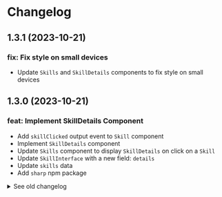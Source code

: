 # Changelog

## 1.3.1 (2023-10-21)

### fix: Fix style on small devices

- Update `Skills` and `SkillDetails` components to fix style on small devices

## 1.3.0 (2023-10-21)

### feat: Implement SkillDetails Component

- Add `skillClicked` output event to `Skill` component
- Implement `SkillDetails` component
- Update `Skills` component to display `SkillDetails` on click on a `Skill`
- Update `SkillInterface` with a new field: `details`
- Update `skills` data
- Add `sharp` npm package
  
<details>
  <summary>See old changelog</summary>

  ## 1.2.0 (2023-10-20)

  ### feat: LazyLoading Components on scroll + Optimizing images

  - Add `useIntersectionObserver` and `withLazyLoad` functions
  - Update images with compressed and resized images
  - Implement LazyLoading components on scroll
  
  ## 1.1.2 (2023-10-20)

  ### fix: Remove snap style

  - Remove `snap` style

  ## 1.1.1 (2023-10-20)

  ### fix: Fix About image style

  - Fix About image style on large devices

  ## 1.1.0 (2023-10-20)

  ### feat: Implement LazyLoading

  - Update fetch methods to remove `process.env.BASE_URL`
  - Implement dynamic component loading
  - Implement LazyLoading

  ## 1.0.2 (2023-10-18)

  ### fix: Minor fixes

  - Update `AboutComponent` and `ProjectsComponent` styles
    
  ## 1.0.1 (2023-10-18)

  ### fix: Remove unused field to Project typings

  - Remove `github` and `website` unused field to `Project` typings
    
  ## 1.0.0 (2023-10-18)

  ### feat: Implement real data

  - Remove typewritter title from `HeroComponent`
  - Update `ProjectsComponent` to implement project ressources
  - Replace fake data by real ones 
  - Update some css styles

  ## 0.13.4 (2023-10-18)

  ### fix: Some minor fixes

  - Update `globals.css` file to fix `heroButton` and `contactInput` style
  - Refactor `gray-light` custom color from `tailwind.config.ts` file into `green-light`
  - Add new custom colors to `tailwind.config.ts`: `gray-light` and `gray-card`
  - Fix `About` component on small devices
  - Implement `ChevronButton` component
  - Update `DarkModeButton` style
  - Update `ExperienceCard` image size
  - Fix color to `Header` component link
  - Fix double scrollbar from `Projects` component

  ## 0.13.3 (2023-10-15)

  ### fix: Fix ExperienceCard css

  - Fix `ExperienceCard` css on LightMode

  ## 0.13.2 (2023-10-15)

  ### fix: Some minor fixes

  - Fix color scheme on LightMode
  - Fix responsive design on `Projects` section
  - Update `README.md` file

  ## 0.13.1 (2023-10-11)

  ### fix: Fix style on Projects Component

  - Fix Scroll Buttons style on `Projects` Component
  - Hide projects image on small devices

  ## 0.13.0 (2023-10-11)

  ### feat: Implement Scroll Buttons on Projects Component

  - Implement Right & Left scroll buttons on `Projects` Component to navigate between them
  - Update style to fix responsive design on small devices
  - Update color scheme for LightMode 
  
  ## 0.12.0 (2023-10-11)

  ### feat: Add Data for the About Section

  - Update `About` data to remove `Lorem ipsum` 

  ## 0.11.3 (2023-10-11)

  ### fix: Fix LightMode color scheme

  - Update color scheme for LightMode in all components 

  ## 0.11.2 (2023-10-09)

  ### fix: Fix Skills component css

  - Fix `Skills` component style on Dark Mode 
    
  ## 0.11.1 (2023-10-09)

  ### fix: Update ExperienceCard component style

  - Update `ExperienceCard` style
  - Update `BackgroundCircles` component with the new `green` custom color
  - Update `Hero` component with the new `green` custom color

  ## 0.11.0 (2023-10-09)

  ### feat: Implement DarkModeButton component

  - Update `tailwind.config.ts` file with custom color
  - Refactor all occurrences with the new color value from `tailwind.config.ts`
  - Implement `DarkModeButton` component
  - Update style for the light mode

  ## 0.10.0 (2023-10-09)

  ### fix: Fix Responsive Design

  - Update image style from `About` component for small devices
  - Update style from `ExperienceCard` component for all devices
  - Update style from `WorkExperience` component for all devices
  - Change image for 'E-commerce' experience
    
  ## 0.9.0 (2023-10-08)

  ### feat: Implement Footer Component

  - Implement `Footer` Component

  ## 0.8.0 (2023-10-08)

  ### feat: Implement ContactMe Component

  - Add `contactMe` data file
  - Add `Contact` typings file
  - Add an API route to fetch the `contactMe` data
  - Add `ContactMe` component
  - fix css on `HeroComponent`

  ## 0.7.0 (2023-10-08)

  ### feat: Implement Projects Component

  - Add `projects` data file
  - Add `Projects` typings file
  - Add an API route to fetch the `projects` data
  - Add projects pictures in `public` folder
  - Add `Projects` component
  
  ## 0.6.0 (2023-10-08)

  ### feat: Implement Skills Component

  - Add `skills` data file
  - Add `SkillsInterface` typings file
  - Add an API route to fetch the `skills` data
  - Add `Skills` component
  
  ## 0.5.1 (2023-10-08)

  ### fix: Update experiences data

  - Update experiences data json file

  ## 0.5.0 (2023-10-08)

  ### feat: Implement Experiences Section

  - Add `experiences` data file
  - Add `Experiences` typings file
  - Add an API route to fetch the `experiences` data
  - Add experience pictures in `public` folder
  - Add `WorkExperience` component
  - Add `ExperienceCard` component
  - Add `Skill` component
  - Add `TooltipSkill` component

  ## 0.4.0 (2023-10-08)

  ### feat: Implement About Component

  - Add `about` data file
  - Add `About` typings file
  - Add an API route to fetch the `about` data
  - Add about picture in `public` folder
  - Add `About` component
  
  ## 0.3.0 (2023-10-08)

  ### feat: Implement Hero Component

  - Add `heroData` data file
  - Add `HeroData` typings file
  - Add an API route to fetch the `heroData` data
  - Add `BackgroundCircles` component
  - Add hero picture in `public` folder
  - Add `Hero` component
    
  ## 0.2.4 (2023-10-08)

  ### fix: Error prerendering

  - Edit `dynamic` fetch setting on `page.tsx`

  ## 0.2.3 (2023-10-05)

  ### fix: Error prerendering

  - Move `index.tsx` component from `pages` directory to `app` directory and rename to `page.tsx`
  - Remove `_app.tsx` and `_document.tsx` files
  - Add `app` directory
  - Move back `globals.css` from `styles` directory to `app` directory
  - Move back `favicon.ico` from `public` directory to `app` directory
  - Add `layout` component
  - Upadte `fetchSocialLinks` handler function

  ## 0.2.2 (2023-10-05)

  ### fix: Error prerendering

  - Move `page.tsx` component from `app` directory to `pages` directory and rename to `index.tsx`
  - Add `_app.tsx` and `_document.tsx` files
  - Move `globals.css` from `app` directory to `styles` directory
  - Move `favicon.ico` from `app` directory to `public` directory
  - Remove unnecessary `layout` component
  - Remove `app` directory

  ## 0.2.1 (2023-10-05)

  ### fix: Error prerendering

  - Move `socialLinks` api page from `app` directory to `pages` directory
  - Remove unnecessary `;` from files

  ## 0.2.0 (2023-10-05)

  ### feat: Implement Header Component

  - Add `socialLinks` data
  - Add `SocialLink` typings
  - Add an API route to fetch the `socialLinks` data.
  - Implement `.env` file

  ## 0.1.0 (2023-09-01)

  ### feat: Init project

  - Implement NEXT.js
<details>